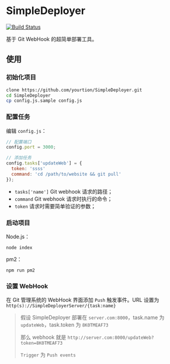 # SimpleDeployer

[![Build Status](https://travis-ci.org/yourtion/SimpleDeployer.svg?branch=master)](https://travis-ci.org/yourtion/SimpleDeployer)

基于 Git WebHook 的超简单部署工具。

## 使用

### 初始化项目

```bash
clone https://github.com/yourtion/SimpleDeployer.git 
cd SimpleDeployer
cp config.js.sample config.js
```

### 配置任务

编辑 `config.js`：

```javascript
// 配置端口
config.port = 3000;

// 添加任务
config.tasks['updateWeb'] = {
  token: 'ssss'
  command: 'cd /path/to/website && git pull'
});
```

- `tasks['name']` Git webhook 请求的路径；
- `command` Git webhook 请求时执行的命令；
- `token` 请求时需要简单验证的参数；

### 启动项目

Node.js：

```
node index
```

pm2：

```
npm run pm2
```

### 设置 WebHook

在 Git 管理系统的 WebHook 界面添加 `Push` 触发事件。URL 设置为 `http(s)://SimpleDeployerServer/{task:name}`

> 假设 SimpleDeployer 部署在 `server.com:8000`，task.name 为 `updateWeb`，task.token 为 `8K0TMEAF73`
>
> 那么 webhook 就是 `http://server.com:8000/updateWeb?token=8K0TMEAF73`
> 
> `Trigger` 为 `Push events`
